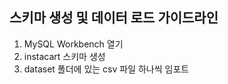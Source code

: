 ## 스키마 생성 및 데이터 로드 가이드라인

1. MySQL Workbench 열기
2. instacart 스키마 생성
3. dataset 폴더에 있는 csv 파일 하나씩 임포트
